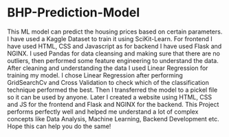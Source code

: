 # BHP-Prediction-Model
This ML model can predict the housing prices based on certain parameters.  I have used a Kaggle Dataset to train it using SciKit-Learn. For frontend I have used HTML, CSS and Javascript as for backend I have used Flask and NGINX. 
I used Pandas for data cleansing and making sure that there are no outliers, then performed some feature engineering to understand the data.
After cleaning and understanding the data I used Linear Regression for training my model. I chose Linear Regression after performing GridSearchCv and Cross Validation to check which of the classification technique performed the best. 
Then I transferred the model to a pickel file so it can be used by anyone.
Later I created a website using HTML, CSS and JS for the frontend and Flask and NGINX for the backend.
This Project performs perfectly well and helped me understand a lot of complex concepts like Data Analysis, Machine Learning, Backend Development etc.
Hope this can help you do the same!
